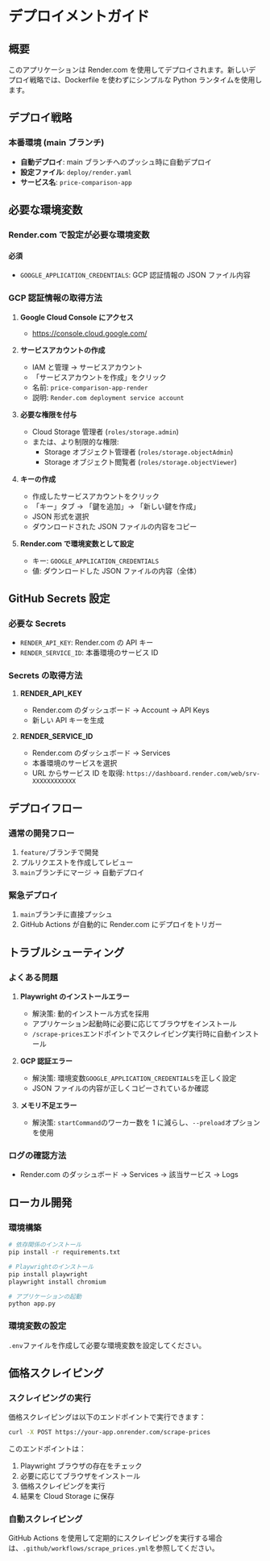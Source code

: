 # デプロイメントガイド

## 概要

このアプリケーションは Render.com を使用してデプロイされます。新しいデプロイ戦略では、Dockerfile を使わずにシンプルな Python ランタイムを使用します。

## デプロイ戦略

### 本番環境 (main ブランチ)

- **自動デプロイ**: main ブランチへのプッシュ時に自動デプロイ
- **設定ファイル**: `deploy/render.yaml`
- **サービス名**: `price-comparison-app`

## 必要な環境変数

### Render.com で設定が必要な環境変数

#### 必須

- `GOOGLE_APPLICATION_CREDENTIALS`: GCP 認証情報の JSON ファイル内容

### GCP 認証情報の取得方法

1. **Google Cloud Console にアクセス**

   - https://console.cloud.google.com/

2. **サービスアカウントの作成**

   - IAM と管理 → サービスアカウント
   - 「サービスアカウントを作成」をクリック
   - 名前: `price-comparison-app-render`
   - 説明: `Render.com deployment service account`

3. **必要な権限を付与**

   - Cloud Storage 管理者 (`roles/storage.admin`)
   - または、より制限的な権限:
     - Storage オブジェクト管理者 (`roles/storage.objectAdmin`)
     - Storage オブジェクト閲覧者 (`roles/storage.objectViewer`)

4. **キーの作成**

   - 作成したサービスアカウントをクリック
   - 「キー」タブ → 「鍵を追加」→ 「新しい鍵を作成」
   - JSON 形式を選択
   - ダウンロードされた JSON ファイルの内容をコピー

5. **Render.com で環境変数として設定**
   - キー: `GOOGLE_APPLICATION_CREDENTIALS`
   - 値: ダウンロードした JSON ファイルの内容（全体）

## GitHub Secrets 設定

### 必要な Secrets

- `RENDER_API_KEY`: Render.com の API キー
- `RENDER_SERVICE_ID`: 本番環境のサービス ID

### Secrets の取得方法

1. **RENDER_API_KEY**

   - Render.com のダッシュボード → Account → API Keys
   - 新しい API キーを生成

2. **RENDER_SERVICE_ID**
   - Render.com のダッシュボード → Services
   - 本番環境のサービスを選択
   - URL からサービス ID を取得: `https://dashboard.render.com/web/srv-XXXXXXXXXXXX`

## デプロイフロー

### 通常の開発フロー

1. `feature/`ブランチで開発
2. プルリクエストを作成してレビュー
3. `main`ブランチにマージ → 自動デプロイ

### 緊急デプロイ

1. `main`ブランチに直接プッシュ
2. GitHub Actions が自動的に Render.com にデプロイをトリガー

## トラブルシューティング

### よくある問題

1. **Playwright のインストールエラー**

   - 解決策: 動的インストール方式を採用
   - アプリケーション起動時に必要に応じてブラウザをインストール
   - `/scrape-prices`エンドポイントでスクレイピング実行時に自動インストール

2. **GCP 認証エラー**

   - 解決策: 環境変数`GOOGLE_APPLICATION_CREDENTIALS`を正しく設定
   - JSON ファイルの内容が正しくコピーされているか確認

3. **メモリ不足エラー**
   - 解決策: `startCommand`のワーカー数を 1 に減らし、`--preload`オプションを使用

### ログの確認方法

- Render.com のダッシュボード → Services → 該当サービス → Logs

## ローカル開発

### 環境構築

```bash
# 依存関係のインストール
pip install -r requirements.txt

# Playwrightのインストール
pip install playwright
playwright install chromium

# アプリケーションの起動
python app.py
```

### 環境変数の設定

`.env`ファイルを作成して必要な環境変数を設定してください。

## 価格スクレイピング

### スクレイピングの実行

価格スクレイピングは以下のエンドポイントで実行できます：

```bash
curl -X POST https://your-app.onrender.com/scrape-prices
```

このエンドポイントは：

1. Playwright ブラウザの存在をチェック
2. 必要に応じてブラウザをインストール
3. 価格スクレイピングを実行
4. 結果を Cloud Storage に保存

### 自動スクレイピング

GitHub Actions を使用して定期的にスクレイピングを実行する場合は、`.github/workflows/scrape_prices.yml`を参照してください。
